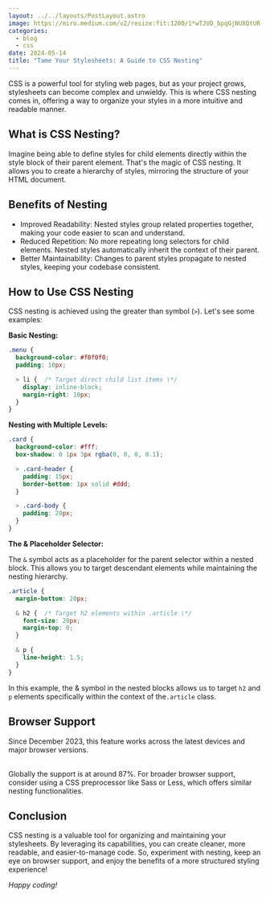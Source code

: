 ```yaml
---
layout: ../../layouts/PostLayout.astro
image: https://miro.medium.com/v2/resize:fit:1200/1*wTJVD_bpqGjNUXQtUR-1sg.png
categories:
  - blog
  - css
date: 2024-05-14
title: "Tame Your Stylesheets: A Guide to CSS Nesting"
---
```

CSS is a powerful tool for styling web pages, but as your project grows, stylesheets can become complex and unwieldy. This is where CSS nesting comes in, offering a way to organize your styles in a more intuitive and readable manner.

## What is CSS Nesting?

Imagine being able to define styles for child elements directly within the style block of their parent element. That's the magic of CSS nesting. It allows you to create a hierarchy of styles, mirroring the structure of your HTML document.

## Benefits of Nesting

* Improved Readability: Nested styles group related properties together, making your code easier to scan and understand.
* Reduced Repetition: No more repeating long selectors for child elements. Nested styles automatically inherit the context of their parent.
* Better Maintainability: Changes to parent styles propagate to nested styles, keeping your codebase consistent.

## How to Use CSS Nesting

CSS nesting is achieved using the greater than symbol (`>`). Let's see some examples:

**Basic Nesting:**

```css
.menu {
  background-color: #f0f0f0;
  padding: 10px;

  > li {  /* Target direct child list items \*/
    display: inline-block;
    margin-right: 10px;
  }
}
```

**Nesting with Multiple Levels:**

```css
.card {
  background-color: #fff;
  box-shadow: 0 1px 3px rgba(0, 0, 0, 0.1);

  > .card-header {
    padding: 15px;
    border-bottom: 1px solid #ddd;
  }

  > .card-body {
    padding: 20px;
  }
}
```

**The & Placeholder Selector:**

The `&` symbol acts as a placeholder for the parent selector within a nested block. This allows you to target descendant elements while maintaining the nesting hierarchy.

```css
.article {
  margin-bottom: 20px;

  & h2 {  /* Target h2 elements within .article \*/
    font-size: 20px;
    margin-top: 0;
  }

  & p {
    line-height: 1.5;
  }
}
```

In this example, the & symbol in the nested blocks allows us to target `h2` and `p` elements specifically within the context of the`.article` class.

## Browser Support

Since December 2023, this feature works across the latest devices and major browser versions.

\
Globally the support is at around 87%. For broader browser support, consider using a CSS preprocessor like Sass or Less, which offers similar nesting functionalities.

## Conclusion

CSS nesting is a valuable tool for organizing and maintaining your stylesheets. By leveraging its capabilities, you can create cleaner, more readable, and easier-to-manage code. So, experiment with nesting, keep an eye on browser support, and enjoy the benefits of a more structured styling experience!

*Happy coding!*